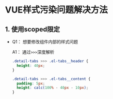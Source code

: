 # VUE样式污染问题解决方法

## 1. 使用scoped限定

* Q1： 想要修改组件内部的样式问题

  A1： 通过`>>>`深度解析

  ```css
  .detail-tabs >>> .el-tabs__header {
  	height: 40px;
  }
  
  .detail-tabs >>> .el-tabs__content {
  	padding: 5px;
  	height: calc(100% - 40px - 10px);
  }
  ```


